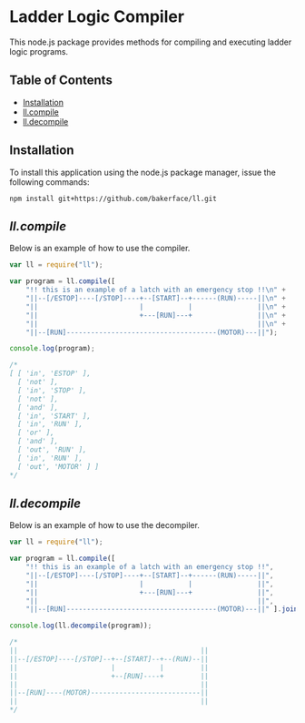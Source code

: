 # Ladder Logic Compiler

This node.js package provides methods for compiling and executing ladder logic programs.

## Table of Contents

- [Installation](#installation)
- [ll.compile](#llcompile)
- [ll.decompile](#lldecompile)

## Installation
To install this application using the node.js package manager, issue the following commands:

```
npm install git+https://github.com/bakerface/ll.git
```

## *ll.compile*
Below is an example of how to use the compiler.

``` javascript
var ll = require("ll");

var program = ll.compile([
    "!! this is an example of a latch with an emergency stop !!\n" +
    "||--[/ESTOP]----[/STOP]----+--[START]--+------(RUN)-----||\n" +
    "||                         |           |                ||\n" +
    "||                         +---[RUN]---+                ||\n" +
    "||                                                      ||\n" +
    "||--[RUN]-------------------------------------(MOTOR)---||");

console.log(program);

/*
[ [ 'in', 'ESTOP' ],
  [ 'not' ],
  [ 'in', 'STOP' ],
  [ 'not' ],
  [ 'and' ],
  [ 'in', 'START' ],
  [ 'in', 'RUN' ],
  [ 'or' ],
  [ 'and' ],
  [ 'out', 'RUN' ],
  [ 'in', 'RUN' ],
  [ 'out', 'MOTOR' ] ]
*/
```

## *ll.decompile*
Below is an example of how to use the decompiler.

``` javascript
var ll = require("ll");

var program = ll.compile([
    "!! this is an example of a latch with an emergency stop !!",
    "||--[/ESTOP]----[/STOP]----+--[START]--+------(RUN)-----||",
    "||                         |           |                ||",
    "||                         +---[RUN]---+                ||",
    "||                                                      ||",
    "||--[RUN]-------------------------------------(MOTOR)---||" ].join("\n"));

console.log(ll.decompile(program));

/*
||                                             ||
||--[/ESTOP]----[/STOP]--+--[START]--+--(RUN)--||
||                       |           |         ||
||                       +--[RUN]----+         ||
||                                             ||
||--[RUN]----(MOTOR)---------------------------||
||                                             ||
*/
```
